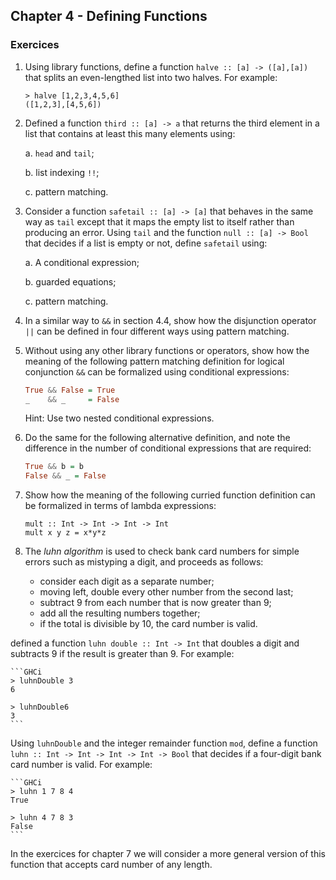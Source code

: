 ## Chapter 4 - Defining Functions

### Exercices

1. Using library functions, define a function `halve :: [a] -> ([a],[a])` that splits an even-lengthed list into two halves. For example:

    ```GHCi
    > halve [1,2,3,4,5,6]
    ([1,2,3],[4,5,6])
    ```

2. Defined a function `third :: [a] -> a` that returns the third element in a list that contains at least this many elements using:

    a. `head` and `tail`;

    b. list indexing `!!`;

    c. pattern matching.

3. Consider a function `safetail :: [a] -> [a]` that behaves in the same way as `tail` except that it maps the empty list to itself rather than producing an error. Using `tail` and the function `null :: [a] -> Bool` that decides if a list is empty or not, define `safetail` using:

    a. A conditional expression;

    b. guarded equations;

    c. pattern matching.

4. In a similar way to `&&` in section 4.4, show how the disjunction operator `||` can be defined in four different ways using pattern matching.

5. Without using any other library functions or operators, show how the meaning of the following pattern matching definition for logical conjunction `&&` can be formalized using conditional expressions:

    ```haskell
    True && False = True
    _    && _     = False
    ```

    Hint: Use two nested conditional expressions.

6. Do the same for the following alternative definition, and note the difference in the number of conditional expressions that are required:

    ```haskell
    True && b = b
    False && _ = False
    ```

7. Show how the meaning of the following curried function definition can be formalized in terms of lambda expressions:

    ```
    mult :: Int -> Int -> Int -> Int
    mult x y z = x*y*z
    ```

8. The *luhn algorithm* is used to check bank card numbers for simple errors such as mistyping a digit, and proceeds as follows:

    - consider each digit as a separate number;
    - moving left, double every other number from the second last;
    - subtract 9 from each number that is now greater than 9;
    - add all the resulting numbers together;
    - if the total is divisible by 10, the card number is valid.

defined a function `luhn double :: Int -> Int` that doubles a digit and subtracts 9 if the result is greater than 9. For example:

    ```GHCi
    > luhnDouble 3
    6

    > luhnDouble6
    3
    ```

Using `luhnDouble` and the integer remainder function `mod`, define a function `luhn :: Int -> Int -> Int -> Int -> Bool` that decides if a four-digit bank card number is valid. For example:

    ```GHCi
    > luhn 1 7 8 4
    True

    > luhn 4 7 8 3
    False
    ```

In the exercices for chapter 7 we will consider a more general version of this function that accepts card number of any length.
